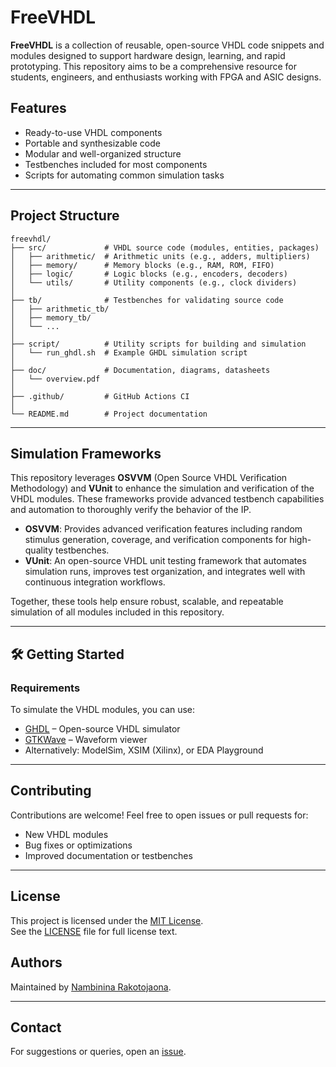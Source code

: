 
# FreeVHDL

**FreeVHDL** is a collection of reusable, open-source VHDL code snippets and modules designed to support hardware design, learning, and rapid prototyping. This repository aims to be a comprehensive resource for students, engineers, and enthusiasts working with FPGA and ASIC designs.

## Features

- Ready-to-use VHDL components  
- Portable and synthesizable code  
- Modular and well-organized structure  
- Testbenches included for most components  
- Scripts for automating common simulation tasks  

---

## Project Structure

```
freevhdl/
├── src/             # VHDL source code (modules, entities, packages)
│   ├── arithmetic/  # Arithmetic units (e.g., adders, multipliers)
│   ├── memory/      # Memory blocks (e.g., RAM, ROM, FIFO)
│   ├── logic/       # Logic blocks (e.g., encoders, decoders)
│   └── utils/       # Utility components (e.g., clock dividers)
│
├── tb/              # Testbenches for validating source code
│   ├── arithmetic_tb/
│   ├── memory_tb/
│   └── ...
│
├── script/          # Utility scripts for building and simulation
│   └── run_ghdl.sh  # Example GHDL simulation script
│
├── doc/             # Documentation, diagrams, datasheets
│   └── overview.pdf
│
├── .github/         # GitHub Actions CI 
│
└── README.md        # Project documentation
```

---

## Simulation Frameworks

This repository leverages **OSVVM** (Open Source VHDL Verification Methodology) and **VUnit** to enhance the simulation and verification of the VHDL modules. These frameworks provide advanced testbench capabilities and automation to thoroughly verify the behavior of the IP.

- **OSVVM**: Provides advanced verification features including random stimulus generation, coverage, and verification components for high-quality testbenches.  
- **VUnit**: An open-source VHDL unit testing framework that automates simulation runs, improves test organization, and integrates well with continuous integration workflows.

Together, these tools help ensure robust, scalable, and repeatable simulation of all modules included in this repository.

---

## 🛠️ Getting Started

### Requirements

To simulate the VHDL modules, you can use:

- [GHDL](https://ghdl.github.io/ghdl/) – Open-source VHDL simulator  
- [GTKWave](http://gtkwave.sourceforge.net/) – Waveform viewer  
- Alternatively: ModelSim, XSIM (Xilinx), or EDA Playground  

---

## Contributing

Contributions are welcome! Feel free to open issues or pull requests for:

- New VHDL modules  
- Bug fixes or optimizations  
- Improved documentation or testbenches  

---

## License

This project is licensed under the [MIT License](https://opensource.org/licenses/MIT).  
See the [LICENSE](./LICENSE) file for full license text.


## Authors

Maintained by [Nambinina Rakotojaona](https://github.com/nambhine1).

---

## Contact

For suggestions or queries, open an [issue](https://github.com/nambhine1/freevhdl/issues).
